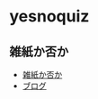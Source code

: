 # yesnoquiz
 
## 雑紙か否か

- [雑紙か否か](https://code4fukui.github.io/yesnoquiz/zatsugami_or_not.html)
- [ブログ](https://fukuno.jig.jp/3529)
